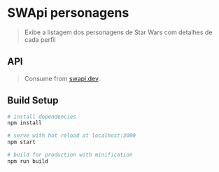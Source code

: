 # SWApi personagens

> Exibe a listagem dos personagens de Star Wars com detalhes de cada perfil

## API
> Consume from [swapi.dev](https://swapi.dev/).

## Build Setup

``` bash
# install dependencies
npm install

# serve with hot reload at localhost:3000
npm start

# build for production with minification
npm run build
```
